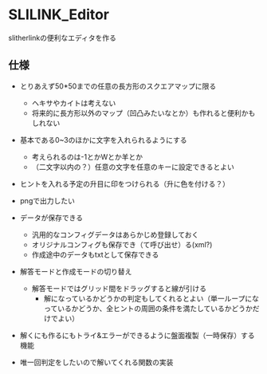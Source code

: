 # SLILINK_Editor
slitherlinkの便利なエディタを作る

## 仕様

* とりあえず50*50までの任意の長方形のスクエアマップに限る
  * ヘキサやカイトは考えない
  * 将来的に長方形以外のマップ（凹凸みたいなとか）も作れると便利かもしれない   
* 基本である0~3のほかに文字を入れられるようにする
  * 考えられるのは-1とかWとか羊とか
  * （二文字以内の？）任意の文字を任意のキーに設定できるとよい
* ヒントを入れる予定の升目に印をつけられる（升に色を付ける？）
* pngで出力したい
* データが保存できる
  * 汎用的なコンフィグデータはあらかじめ登録しておく
  * オリジナルコンフィグも保存でき（て呼び出せ）る(xml?)
  * 作成途中のデータもtxtとして保存できる

* 解答モードと作成モードの切り替え
  * 解答モードではグリッド間をドラッグすると線が引ける
    * 解になっているかどうかの判定もしてくれるとよい（単一ループになっているかどうか、全ヒントの周囲の条件を満たしているかどうかだけでよい）
* 解くにも作るにもトライ&エラーができるように盤面複製（一時保存）する機能

* 唯一回判定をしたいので解いてくれる関数の実装
